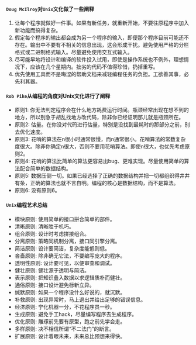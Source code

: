 #### `Doug McIlroy`对`Unix`文化做了一些阐释

1. 让每个程序就做好一件事。如果有新任务，就重新开始，不要往原程序中加入新功能而搞得复杂。
2. 假定每个程序的输出都会成为另一个程序的输入，即便那个程序目前可能还不存在。输出中不要有不相关的信息出现，这会形成干扰。避免使用严格的分栏格式或二进制格式输入。尽量避免使用交互式输入。
3. 尽可能早地将设计和编译的软件投入试用，即使是操作系统也不例外，理想情况下，应该在几个星期内。拙劣的代码不值得珍惜，扔掉重写。
4. 优先使用工具而不是晦涩的帮助文档来减轻编程任务的负担。工欲善其事，必先利其器。

#### `Rob Pike`从编程的角度对Unix文化进行了阐释

- 原则1: 你无法判定程序会在什么地方耗费运行时间。瓶颈经常出现在想不到的地方，所以别急于胡乱找地方改代码，除非你已经证明那儿就是瓶颈所在。
- 原则2: 估量。在你没对代码进行估量，特别是没找到最耗时的那部分之前，别去优化速度。
- 原则3: 花哨的算法在n很小时通常很慢，而n通常很小。花哨算法的常数复杂度很大。除非你确定n很大，否则不要用花哨算法。即使n很大，也优先考虑原则2。
- 原则4: 花哨的算法比简单的算法更容易出bug、更难实现。尽量使用简单的算法配合简单的数据结构。
- 原则5: 数据压倒一切。如果已经选择了正确的数据结构并把一切都组织得井井有条，正确的算法也就不言自明。编程的核心是数据结构，而不是算法。
- 原则6: 没有原则6。

#### `Unix`编程艺术总结

- 模块原则: 使用简单的接口拼合简单的部件。
- 清晰原则: 清晰胜于机巧。
- 组合原则: 设计时考虑拼接组合。
- 分离原则: 策略同机制分离，接口同引擎分离。
- 简洁原则: 设计要简洁，复杂度能低则低。
- 吝啬原则: 除非确无它法，不要编写庞大的程序。
- 透明性原则: 设计要可见，以便审查和调试。
- 健壮原则: 健壮源于透明与简洁。
- 表示原则: 把知识叠入数据以求逻辑质朴而健壮。
- 通俗原则: 接口设计避免标新立异。
- 缄默原则: 如果一个程序没什么好说的，就沉默。
- 补救原则: 出现异常时，马上退出并给出足够的错误信息。
- 经济原则: 宁化机器一分，不花程序员一秒。
- 生成原则: 避免手工hack，尽量编写程序去生成程序。
- 优化原则: 雕琢前先要有原型，跑之前先学会走。
- 多样原则: 决不相信所谓“不二法门”的断言。
- 扩展原则: 设计着眼未来，未来总比预想来得快。